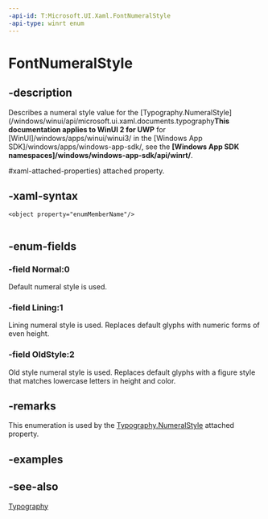 ```yaml
---
-api-id: T:Microsoft.UI.Xaml.FontNumeralStyle
-api-type: winrt enum
---
```


<!-- Enumeration syntax
public enum Windows.UI.Xaml.FontNumeralStyle : int
-->

# FontNumeralStyle

## -description
Describes a numeral style value for the [Typography.NumeralStyle](/windows/winui/api/microsoft.ui.xaml.documents.typography**This documentation applies to WinUI 2 for UWP** for [WinUI]/windows/apps/winui/winui3/ in the [Windows App SDK]/windows/apps/windows-app-sdk/, see the **[Windows App SDK namespaces]/windows/windows-app-sdk/api/winrt/**.

#xaml-attached-properties) attached property.

## -xaml-syntax
```xaml
<object property="enumMemberName"/>
 
```


## -enum-fields
### -field Normal:0
Default numeral style is used.

### -field Lining:1
Lining numeral style is used. Replaces default glyphs with numeric forms of even height.

### -field OldStyle:2
Old style numeral style is used. Replaces default glyphs with a figure style that matches lowercase letters in height and color.


## -remarks
This enumeration is used by the [Typography.NumeralStyle](/windows/winui/api/microsoft.ui.xaml.documents.typography#xaml-attached-properties) attached property.

## -examples

## -see-also
[Typography](../microsoft.ui.xaml.documents/typography.md)
